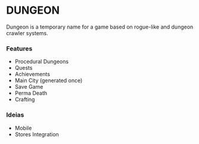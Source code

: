 # DUNGEON #

Dungeon is a temporary name for a game based on rogue-like and dungeon crawler systems.

### Features ###

* Procedural Dungeons
* Quests
* Achievements
* Main City (generated once)
* Save Game
* Perma Death
* Crafting

### Ideias ###

* Mobile
* Stores Integration
